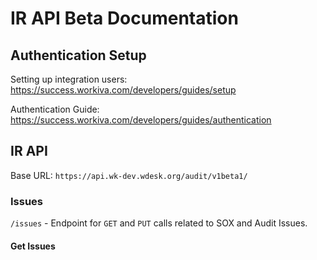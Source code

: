 # IR API Beta Documentation

## Authentication Setup

Setting up integration users: https://success.workiva.com/developers/guides/setup

Authentication Guide: https://success.workiva.com/developers/guides/authentication

## IR API

Base URL: `https://api.wk-dev.wdesk.org/audit/v1beta1/`

### Issues

`/issues` - Endpoint for `GET` and `PUT` calls related to SOX and Audit Issues.

#### Get Issues

